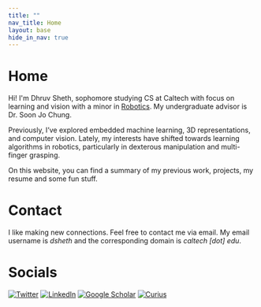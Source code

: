 ```yaml
---
title: ""
nav_title: Home
layout: base
hide_in_nav: true
---
```


# Home

Hi! I'm Dhruv Sheth, sophomore studying CS at Caltech with focus on learning and vision with a minor in [Robotics](https://mce.caltech.edu/academics/ugrad/robotics_minor). My undergraduate advisor is Dr. Soon Jo Chung. 

Previously, I’ve explored embedded machine learning, 3D representations, and computer vision. Lately, my interests have shifted towards learning algorithms in robotics, particularly in dexterous manipulation and multi-finger grasping.

On this website, you can find a summary of my previous work, projects, my resume and some fun stuff. 

# Contact

I like making new connections. Feel free to contact me via email. My email username is _dsheth_ and the corresponding domain is _caltech [dot] edu_.

# Socials

[![Twitter](https://img.shields.io/badge/-Twitter-1DA1F2?style=flat-square&logo=twitter&logoColor=white)](https://twitter.com/dhruvsheth_) [![LinkedIn](https://img.shields.io/badge/-LinkedIn-0A66C2?style=flat-square&logo=linkedin&logoColor=white)](https://www.linkedin.com/in/dhruvmsheth) [![Google Scholar](https://img.shields.io/badge/-Google%20Scholar-4285F4?style=flat-square&logo=google-scholar&logoColor=white)](https://scholar.google.com/citations?user=HS1aYg8AAAAJ&hl=en) [![Curius](https://img.shields.io/badge/-Curius-1E90FF?style=flat-square&logo=internet-explorer&logoColor=white)](https://curius.app/dhruv-sheth)

